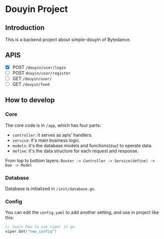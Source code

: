 # Douyin Project

## Introduction

This is a backend project about simple-douyin of Bytedance.

## APIS

- [x] POST `/douyin/user/login`
- [ ] POST `douyin/user/register`
- [ ] GET `/douyin/user/`
- [ ] GET `/douyin/feed`

## How to develop

### Core

The core code is in `/app`, which has four parts:

- `controller`: it serves as apis' handlers.
- `service`: it's main business logic.
- `models`: it's the database models and functions(`dao`) to operate data.
- `define`: it's the data structure for each request and response.

From top to bottom layers: `Router -> Controller -> Service(define) -> Dao -> Model`

### Database

Database is initialized in `/init/database.go`.

### Config

You can edit the `config.yaml` to add another setting, and use in project like this:

```go
// learn how to use viper in go
viper.Get("new_config")
```
